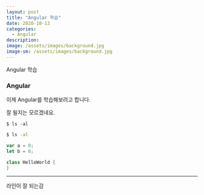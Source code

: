 ```yaml
---
layout: post
title: "Angular 학습"
date: 2020-10-13
categories:
  - Angular
description:
image: /assets/images/background.jpg
image-sm: /assets/images/background.jpg
---
```

Angular 학습

### Angular

이제 Angular를 학습해보려고 합니다.

잘 될지는 모르겠네요.

```shell script
$ ls -al
```

```sh
$ ls -al
```

```javascript
var a = 0;
let b = 0;
```

```java
class HelloWorld {
} 
```

---

라인이 잘 되는감

